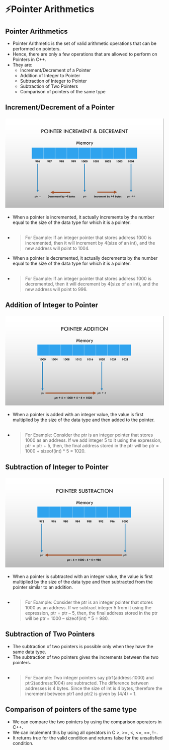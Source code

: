 # ⚡Pointer Arithmetics

## Pointer Arithmetics

- Pointer Arithmetic is the set of valid arithmetic operations that can be performed on pointers.
- Hence, there are only a few operations that are allowed to perform on Pointers in C++.
- They are:
  - Increment/Decrement of a Pointer
  - Addition of Integer to Pointer
  - Subtraction of Integer to Pointer
  - Subtraction of Two Pointers
  - Comparison of pointers of the same type

## Increment/Decrement of a Pointer

### <img src="1.png">

- When a pointer is incremented, it actually increments by the number equal to the size of the data type for which it is a pointer.<br><br>
- > For Example: If an integer pointer that stores address 1000 is incremented, then it will increment by 4(size of an int), and the new address will point to 1004.
- When a pointer is decremented, it actually decrements by the number equal to the size of the data type for which it is a pointer.<br><br>
- > For Example: If an integer pointer that stores address 1000 is decremented, then it will decrement by 4(size of an int), and the new address will point to 996.

## Addition of Integer to Pointer

### <img src="2.png">

- When a pointer is added with an integer value, the value is first multiplied by the size of the data type and then added to the pointer.<br><br>
- > For Example: Consider the ptr is an integer pointer that stores 1000 as an address. If we add integer 5 to it using the expression, ptr = ptr + 5, then, the final address stored in the ptr will be ptr = 1000 + sizeof(int) \* 5 = 1020.

## Subtraction of Integer to Pointer

### <img src="3.png">

- When a pointer is subtracted with an integer value, the value is first multiplied by the size of the data type and then subtracted from the pointer similar to an addition.<br><br>
- > For Example: Consider the ptr is an integer pointer that stores 1000 as an address. If we subtract integer 5 from it using the expression, ptr = ptr – 5, then, the final address stored in the ptr will be ptr = 1000 – sizeof(int) \* 5 = 980.

## Subtraction of Two Pointers

- The subtraction of two pointers is possible only when they have the same data type.
- The subtraction of two pointers gives the increments between the two pointers.<br><br>
- > For Example: Two integer pointers say ptr1(address:1000) and ptr2(address:1004) are subtracted. The difference between addresses is 4 bytes. Since the size of int is 4 bytes, therefore the increment between ptr1 and ptr2 is given by (4/4) = 1.

## Comparison of pointers of the same type

- We can compare the two pointers by using the comparison operators in C++.
- We can implement this by using all operators in C >, >=, <, <=, ==, !=.
- It returns true for the valid condition and returns false for the unsatisfied condition.

